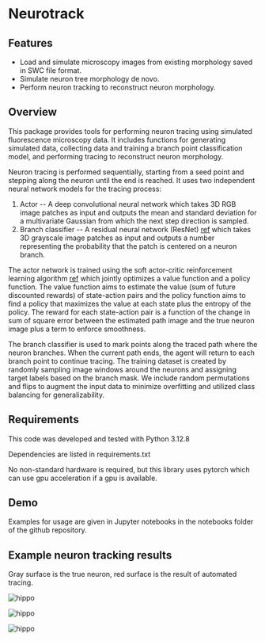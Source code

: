# Neurotrack

## Features

- Load and simulate microscopy images from existing morphology saved in SWC file format.
- Simulate neuron tree morphology de novo.
- Perform neuron tracking to reconstruct neuron morphology.

## Overview

This package provides tools for performing neuron tracing using simulated fluorescence microscopy data. It includes functions for
generating simulated data, collecting data and training a branch point classification model, and performing tracing to
reconstruct neuron morphology.

Neuron tracing is performed sequentially, starting from a seed point and stepping along the neuron until the end is reached. It uses two independent neural network models for the tracing process: 
1. Actor -- A deep convolutional neural network which takes 3D RGB image patches as input and outputs the mean and standard deviation for a multivariate Gaussian from which the next step direction is sampled.  
2. Branch classifier -- A residual neural network (ResNet) [ref](https://www.cv-foundation.org/openaccess/content_cvpr_2016/papers/He_Deep_Residual_Learning_CVPR_2016_paper.pdf) which takes 3D grayscale image patches as input and outputs a number representing the probability that the patch is centered on a neuron branch.

The actor network is trained using the soft actor-critic reinforcement learning algorithm [ref](https://proceedings.mlr.press/v80/haarnoja18b/haarnoja18b.pdf) which jointly optimizes a value function and a policy function. The value function aims to estimate the value (sum of future discounted rewards) of state-action pairs and the policy function aims to find a policy that maximizes the value at each state plus the entropy of the policy. The reward for each state-action pair is a function of the change in sum of square error between the estimated path image and the true neuron image plus a term to enforce smoothness.

The branch classifier is used to mark points along the traced path where the neuron branches. When the current path ends, the agent will return to each branch point to continue tracing. The training dataset is created by randomly sampling image windows around the neurons and assigning target labels based on the branch mask. We include random permutations and flips to augment the input data to minimize overfitting and utilized class balancing for generalizability.

## Requirements

This code was developed and tested with Python 3.12.8 

Dependencies are listed in requirements.txt

No non-standard hardware is required, but this library uses pytorch which can use gpu acceleration if a gpu is available.


## Demo

Examples for usage are given in Jupyter notebooks in the notebooks folder of the github repository.

## Example neuron tracking results

Gray surface is the true neuron, red surface is the result of automated tracing.

![hippo](https://media.giphy.com/media/ZEcTAh6nwSrbRMdMDS/giphy.gif)

![hippo](https://media.giphy.com/media/7Vu79HIrW4XROOVX03/giphy.gif)

![hippo](https://media.giphy.com/media/Qlkpz2BHlb1bjyHEmo/giphy.gif)

